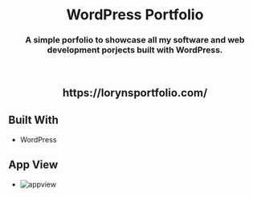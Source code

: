 # <h1 align='center'>WordPress Portfolio</h1>
<h3 align='center'>A simple porfolio to showcase all my software and web development porjects built with WordPress. </h3>
<br/>
<h2 align='center'>https://lorynsportfolio.com/</h2>


## Built With
- WordPress



## App View
- ![appview](./images/appview.gif)